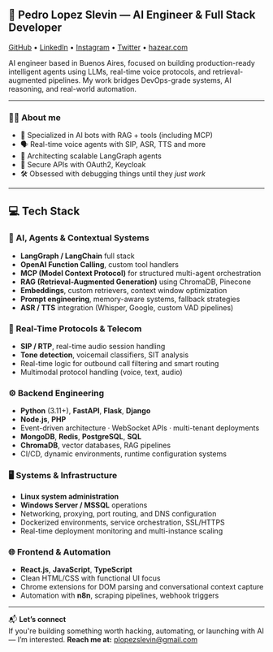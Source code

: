 ## 🧠 Pedro Lopez Slevin — AI Engineer & Full Stack Developer

[GitHub](https://github.com/pedroslev) • [LinkedIn](https://www.linkedin.com/in/plopezslevin/) • [Instagram](https://www.instagram.com/pedroslev/) • [Twitter](https://twitter.com/pedroslevv) • [hazear.com](https://www.hazear.com)

AI engineer based in Buenos Aires, focused on building production-ready intelligent agents using LLMs, real-time voice protocols, and retrieval-augmented pipelines. My work bridges DevOps-grade systems, AI reasoning, and real-world automation.

---
### 👨‍💻 About me
- 🧩 Specialized in AI bots with RAG + tools (including MCP)
- 🗣️ Real-time voice agents with SIP, ASR, TTS and more
- 🧠 Architecting scalable LangGraph agents
- 🔐 Secure APIs with OAuth2, Keycloak
- 🛠️ Obsessed with debugging things until they *just work*

---
## 💻 Tech Stack

### 🧠 AI, Agents & Contextual Systems
- **LangGraph / LangChain** full stack
- **OpenAI Function Calling**, custom tool handlers
- **MCP (Model Context Protocol)** for structured multi-agent orchestration
- **RAG (Retrieval-Augmented Generation)** using ChromaDB, Pinecone
- **Embeddings**, custom retrievers, context window optimization
- **Prompt engineering**, memory-aware systems, fallback strategies
- **ASR / TTS** integration (Whisper, Google, custom VAD pipelines)

### 📡 Real-Time Protocols & Telecom
- **SIP / RTP**, real-time audio session handling
- **Tone detection**, voicemail classifiers, SIT analysis
- Real-time logic for outbound call filtering and smart routing
- Multimodal protocol handling (voice, text, audio)

### ⚙️ Backend Engineering
- **Python** (3.11+), **FastAPI**, **Flask**, **Django**
- **Node.js**, **PHP**
- Event-driven architecture · WebSocket APIs · multi-tenant deployments
- **MongoDB**, **Redis**, **PostgreSQL**, **SQL**
- **ChromaDB**, vector databases, RAG pipelines
- CI/CD, dynamic environments, runtime configuration systems

### 🖥️ Systems & Infrastructure
- **Linux system administration**
- **Windows Server / MSSQL** operations
- Networking, proxying, port routing, and DNS configuration
- Dockerized environments, service orchestration, SSL/HTTPS
- Real-time deployment monitoring and multi-instance scaling

### 🌐 Frontend & Automation
- **React.js**, **JavaScript**, **TypeScript**
- Clean HTML/CSS with functional UI focus
- Chrome extensions for DOM parsing and conversational context capture
- Automation with **n8n**, scraping pipelines, webhook triggers

---

📬 **Let’s connect**  
If you're building something worth hacking, automating, or launching with AI — I’m interested.
**Reach me at:** plopezslevin@gmail.com
